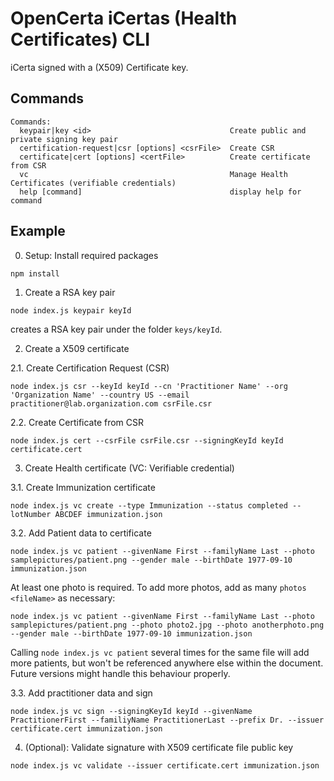 # OpenCerta iCertas (Health Certificates) CLI

iCerta signed with a (X509) Certificate key.

## Commands

```
Commands:
  keypair|key <id>                               Create public and private signing key pair
  certification-request|csr [options] <csrFile>  Create CSR
  certificate|cert [options] <certFile>          Create certificate from CSR
  vc                                             Manage Health Certificates (verifiable credentials)
  help [command]                                 display help for command
```

## Example


0. Setup: Install required packages

`npm install`


1. Create a RSA key pair

`node index.js keypair keyId`

creates a RSA key pair under the folder `keys/keyId`.


2. Create a X509 certificate

2.1. Create Certification Request (CSR)

`node index.js csr --keyId keyId --cn 'Practitioner Name' --org 'Organization Name' --country US --email practitioner@lab.organization.com csrFile.csr`


2.2. Create Certificate from CSR

`node index.js cert --csrFile csrFile.csr --signingKeyId keyId certificate.cert`


3. Create Health certificate (VC: Verifiable credential)


3.1. Create Immunization certificate

`node index.js vc create --type Immunization --status completed --lotNumber ABCDEF immunization.json`


3.2. Add Patient data to certificate

`node index.js vc patient --givenName First --familyName Last --photo samplepictures/patient.png --gender male --birthDate 1977-09-10 immunization.json`

At least one photo is required. To add more photos, add as many `photos <fileName>` as necessary:

`node index.js vc patient --givenName First --familyName Last --photo samplepictures/patient.png --photo photo2.jpg --photo anotherphoto.png --gender male --birthDate 1977-09-10 immunization.json`

Calling `node index.js vc patient` several times for the same file will add more patients, but won't be referenced anywhere else within the document. Future versions might handle this behaviour properly.


3.3. Add practitioner data and sign

`node index.js vc sign --signingKeyId keyId --givenName PractitionerFirst --familiyName PractitionerLast --prefix Dr. --issuer certificate.cert immunization.json`


4. (Optional): Validate signature with X509 certificate file public key

`node index.js vc validate --issuer certificate.cert immunization.json`
